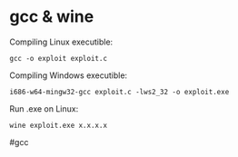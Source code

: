 # gcc & wine

Compiling Linux executible: 

```
gcc -o exploit exploit.c
```

Compiling Windows executible:

```
i686-w64-mingw32-gcc exploit.c -lws2_32 -o exploit.exe
```

Run .exe on Linux:

```
wine exploit.exe x.x.x.x
```


#gcc